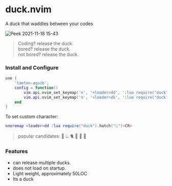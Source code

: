 # duck.nvim

A duck that waddles between your codes

![Peek 2021-11-18 15-43](https://user-images.githubusercontent.com/77913442/142396581-787616c0-92c9-4ddd-aa15-7bd218f6011b.gif)

> Coding? release the duck. <br />
> bored? release the duck. <br />
> not bored? release the duck. <br />

### Install and Configure

```lua
use {
    'tamton-aquib',
    config = function()
        vim.api.nvim_set_keymap('n', '<leader>dd', ':lua require("duck").hatch()<CR>', {noremap=true})
        vim.api.nvim_set_keymap('n', '<leader>dk', ':lua require("duck").cook()<CR>', {noremap=true})
    end
}
```

To set custom character:
```lua
nnoremap <leader>dd :lua require("duck").hatch("ඞ")<CR>
```
> popular candidates: 🦆 ඞ 🐈 🐎 🦖 🐤

### Features
- can release multiple ducks.
- does not load on startup.
- Light weight, approximately 50LOC
- Its a duck
